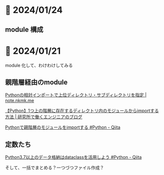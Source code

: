 # 📝 2024/01/24

## module 構成




# 📝 2024/01/21

module 化して、わけわけしてみる

## 親階層経由のmodule

[Pythonの相対インポートで上位ディレクトリ・サブディレクトリを指定 | note.nkmk.me](https://note.nkmk.me/python-relative-import/)

[【Python】1つ上の階層に存在するディレクトリ内のモジュールからimportする方法 | 研究所で働くエンジニアのブログ](https://engineeeer.com/python-attempted-relative-import/)


[Pythonで親階層のモジュールをimportする #Python - Qiita](https://qiita.com/gp333/items/44c63f59fbb69127e467)



## 定数たち

[Python3.7以上のデータ格納はdataclassを活用しよう #Python - Qiita](https://qiita.com/ttyszk/items/01934dc42cbd4f6665d2)


そして、一括でまとめる？一つづつファイル作成？

